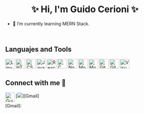 
<h1 align="center" >✨ Hi, I'm Guido Cerioni ✨</h1>

- 🌱 I’m currently learning MERN Stack.
<br>
<h2> Languajes and Tools </h2>

<img align="left" title = "Linux" alt="Linux" width="30px" src="https://img.icons8.com/color/30/000000/linux.png"/>
<img align="left" title = "HTML5" alt="HTML5" width="30px" src="https://img.icons8.com/color/30/000000/html-5.png"/>
<img align="left" title = "CSS3" alt="CSS3" width="30px" src="https://img.icons8.com/color/30/000000/css3.png"/>
<img align="left" title = "JavaScript" alt="JavaScript" width="30px" src="https://img.icons8.com/color/30/000000/javascript.png"/>
<img align="left" title = "React" alt="React" width="30px" src="https://img.icons8.com/office/30/000000/react.png"/>
<img align="left" title = "C" alt="C" width="30px" src="https://img.icons8.com/color/30/000000/c-programming.png"/>
<img align="left" title = "Node.Js" alt="Node.Js" width="30px" src="https://img.icons8.com/color/30/000000/nodejs.png"/>
<img align="left" title = "MongoDB" alt="MongoDB" width="30px" src="https://img.icons8.com/color/30/000000/mongodb.png"/>
<img align="left" title = "MySQL" alt="MySQL" width="30px" src="https://img.icons8.com/color/30/000000/mysql.png"/>
<img align="left" title = "Git" alt="Git" width="30px" src="https://img.icons8.com/color/30/000000/git.png"/>
<img align="left" title = "GitHub" alt="GitHub" width="30px" src="https://img.icons8.com/color/30/000000/github.png"/>
<img align="left" title = "Visual Studio Code" alt="Visual Studio Code" width="30px" src="https://img.icons8.com/color/30/000000/visual-studio-code-2019.png"/>
<br><br>
<h2> Connect with me 📩 </h2>

[<img align="left" title="LinkedIn" alt="GuidoCerioni | LinkedIn" width="30px" src="https://img.icons8.com/color/30/000000/linkedin.png"/>][Linkedin]
[<img src="https://img.icons8.com/color/48/000000/gmail--v2.png"/>][Gmail]






[Linkedin]: https://www.linkedin.com/in/guido-cerioni/
[Gmail]: <a href="mailto:john@example.com" > </a>
